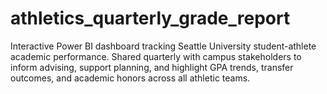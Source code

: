 # athletics_quarterly_grade_report
Interactive Power BI dashboard tracking Seattle University student-athlete academic performance. Shared quarterly with campus stakeholders to inform advising, support planning, and highlight GPA trends, transfer outcomes, and academic honors across all athletic teams.
